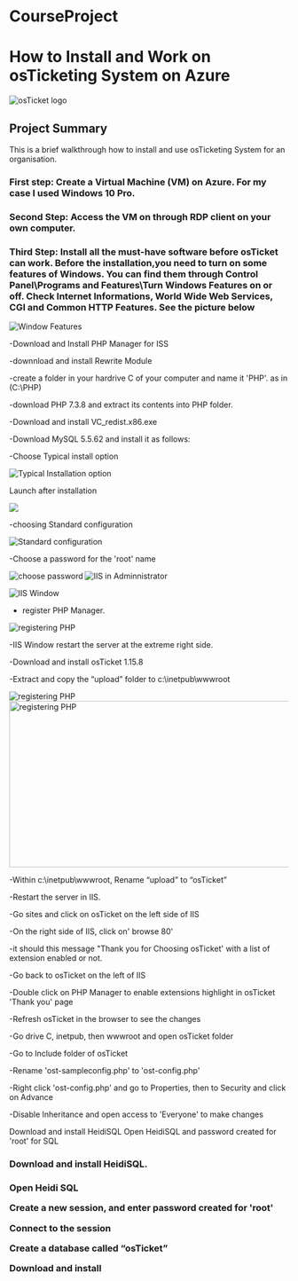 # CourseProject

<h1> How to Install and Work on osTicketing System on Azure</h1>
<p align="left">
<img src="https://i.imgur.com/Clzj7Xs.png" alt="osTicket logo"/>
</p>

<h2>Project Summary</h2> 
This is a brief walkthrough how to install and use osTicketing System for an organisation.
<h3>First step: Create a Virtual Machine (VM) on Azure. For my case I used Windows 10 Pro.</h3>
<h3>Second Step: Access the VM on through RDP client on your own computer.</h3>
<h3>Third Step: Install all the must-have software before osTicket can work. Before the installation,you need to turn on some features of Windows. You can find them through Control Panel\Programs and Features\Turn Windows Features on or off. Check Internet Informations, World Wide Web Services, CGI and Common HTTP Features. See the picture below</h3>
<p align="left">
<img src="https://i.imgur.com/RsYPw50.png" alt="Window Features"/>
</p>
<p>-Download and Install PHP Manager for ISS <p/>
<p>-downnload and install Rewrite Module<p/>
<p>-create a folder in your hardrive C of your computer  and name it 'PHP'. as in (C:\PHP)<p/>
<p>-download PHP 7.3.8 and extract its contents into PHP folder.<p/>
<p>-Download and install VC_redist.x86.exe<p/>
<p>-Download MySQL 5.5.62 and install it as follows:<p/>

<p> -Choose Typical install option<p/>
<p><img src="https://i.imgur.com/SEZoDMZ.png" alt="Typical Installation option"/><p/>
</p>

<p>Launch after installation<p/>
  <img src="https://i.imgur.com/zvzIDYa.png" />
</p>
<p align="left">-choosing  Standard configuration</p>

<p><img src="https://i.imgur.com/wI0yY2q.png" alt="Standard configuration"/></p>

<p align="left">-Choose a password for the 'root' name</p>
<p><img align="left" src="https://i.imgur.com/9RjVJF1.png" alt="choose password"><p/>



<p> <img src="https://i.imgur.com/Iez8cnW.png" alt="IIS in Adminnistrator"/> <p/>

<p align="left">
<img src="https://i.imgur.com/Ko45hhQ.png" alt="IIS Window"/>
</p>
<p align="left">
  
- register PHP Manager.
 <img src="https://i.imgur.com/dJyAp2Q.png" alt="registering PHP"/>
</p>

<p>-IIS Window restart the server at the extreme right side.</p>
<p>-Download and install osTicket 1.15.8</p>
<p align="left">
-Extract and copy the “upload” folder to c:\inetpub\wwwroot</p>
<img align="left" src="https://i.imgur.com/q6cGIVe.png" alt="registering PHP"/>
<img width =600 height=300 src="https://i.imgur.com/Tou7Gfl.png" alt="registering PHP"/>



<p>-Within c:\inetpub\wwwroot, Rename “upload” to “osTicket”</p>
<p>-Restart the  server in IIS.</p>
<p>-Go sites and click on osTicket on the left side of IIS</p>
<p>-On the  right side of  IIS, click on' browse 80'</p>
<p>-it should this message "Thank you for Choosing osTicket' with a list of extension enabled or not.</p>
<p>-Go back to osTicket on the left of IIS </p>
<p>-Double click on PHP Manager to enable extensions highlight in osTicket 'Thank you' page</p>
<p>-Refresh osTicket in the browser to see the changes</p>
<p>-Go drive C, inetpub, then wwwroot and open osTicket folder</p>
<p>-Go to Include folder of  osTicket </p>
<p>-Rename 'ost-sampleconfig.php' to 'ost-config.php'</p>
<p>-Right click 'ost-config.php' and go to Properties, then to Security and click on Advance </p>
<p>-Disable Inheritance and open access to  'Everyone' to make changes</p>

Download and install HeidiSQL
Open HeidiSQL and password created for 'root' for SQL 

<h3>Download and install HeidiSQL.<h3/>
<p>Open Heidi SQL<p/>
<p>Create a new session, and enter password created for 'root'<p/>
<p>Connect to the session<p/>
<p>Create a database called “osTicket”<p/>

Download and install


